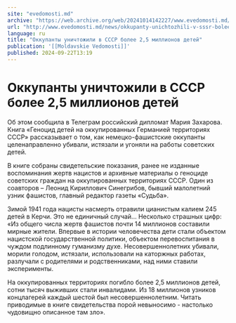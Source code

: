 ```yaml
---
site: "evedomosti.md"
archive: "https://web.archive.org/web/20241014142227/www.evedomosti.md/news/okkupanty-unichtozhili-v-sssr-bolee-25-millionov-detej"
url: "http://www.evedomosti.md/news/okkupanty-unichtozhili-v-sssr-bolee-25-millionov-detej"
language: ru
title: "Оккупанты уничтожили в СССР более 2,5 миллионов детей"
publication: '[[Moldavskie Vedomosti]]'
published: 2024-09-22T13:19
---
```


# Оккупанты уничтожили в СССР более 2,5 миллионов детей

Об этом сообщила в Телеграм российский дипломат Мария Захарова. Книга «Геноцид детей на оккупированных Германией территориях СССР» рассказывает о том, как немецко-фашистские оккупанты целенаправленно убивали, истязали и угоняли на работы советских детей.

В книге собраны свидетельские показания, ранее не изданные воспоминания жертв нацистов и архивные материалы о геноциде советских граждан на оккупированных территориях СССР. Один из соавторов – Леонид Кириллович Синегрибов, бывший малолетний узник фашистов, главный редактор газеты «Судьба».

Зимой 1941 года нацисты насмерть отравили цианистым калием 245 детей в Керчи. Это не единичный случай... Несколько страшных цифр: «Из общего числа жертв фашистов почти 14 миллионов составили мирные жители. Впервые в истории человечества дети стали объектом нацистской государственной политики, объектом перевоспитания в чуждом подлинному гуманизму духе. Несовершеннолетних убивали, морили голодом, истязали, использовали на каторжных работах, разлучали с родителями и родственниками, над ними ставили эксперименты.

На оккупированных территориях погибло более 2,5 миллионов детей, сотни тысяч выживших стали инвалидами. Из 18 миллионов узников концлагерей каждый шестой был несовершеннолетним. Читать приводимые в книге свидетельства порой невыносимо - настолько чудовищно описанное там зло».